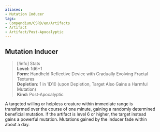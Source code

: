 ```yaml
---
aliases:
- Mutation Inducer
tags:
- Compendium/CSRD/en/Artifacts
- Artifact
- Artifact/Post-Apocalyptic
---
```


  
## Mutation Inducer  
>[!info] Stats  
> **Level:** 1d6+1  
> **Form:** Handheld Reflective Device with Gradually Evolving Fractal Textures  
> **Depletion:** 1 in 1D10 (upon Depletion, Target Also Gains a Harmful Mutation)  
> **Kind:** Post-Apocalyptic
  
A targeted willing or helpless creature within immediate range is transformed over the course of one minute, gaining a randomly determined beneficial mutation. If the artifact is level 6 or higher, the target instead gains a powerful mutation. Mutations gained by the inducer fade within about a day.